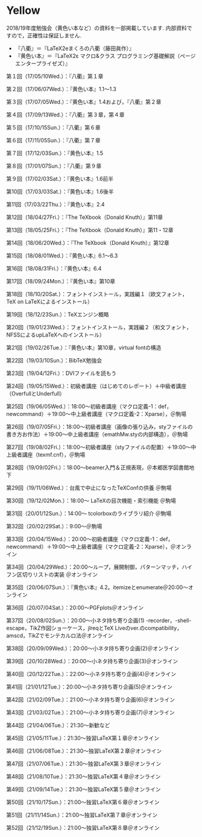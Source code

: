 # Yellow

2018/19年度勉強会（黄色い本など）の資料を一部掲載しています. 内部資料ですので，正確性は保証しません.

- 『八衢』＝『LaTeX2eまくろの八衢（藤田眞作）』
- 『黄色い本』＝『LaTeX2ε マクロ&クラス プログラミング基礎解説（ページエンタープライゼズ）』

第１回（17/05/10Wed.）：『八衢』第１章

第２回（17/06/07Wed.）：『黄色い本』1.1〜1.3

第３回（17/07/05Wed.）：『黄色い本』1.4および，『八衢』第２章

第４回（17/09/13Wed.）：『八衢』第３章，第４章

第５回（17/10/15Sun.）：『八衢』第６章

第６回（17/11/05Sun.）：『八衢』第７章

第７回（17/12/03Sun.）：『黄色い本』1.5

第８回（17/01/07Sun.）：『八衢』第９章

第９回（17/02/03Sat.）：『黄色い本』1.6前半

第10回（17/03/03Sat.）：『黄色い本』1.6後半

第11回（17/03/22Thu.）：『黄色い本』2.4

第12回（18/04/27Fri.）：『The TeXbook（Donald Knuth）』第11章

第13回（18/05/25Fri.）：『The TeXbook（Donald Knuth）』第11・12章

第14回（18/06/20Wed.）：『The TeXbook（Donald Knuth）』第12章

第15回（18/08/01Wed.）：『黄色い本』6.1〜6.3

第16回（18/08/31Fri.）：『黄色い本』6.4

第17回（18/09/24Mon.）：『黄色い本』第10章

第18回（18/10/20Sat.）：フォントインストール，実践編１（欧文フォント，TeX on LaTeXによるインストール）

第19回（18/12/23Sun.）：TeXエンジン概略

第20回（19/01/23Wed.）：フォントインストール，実践編２（和文フォント，NFSSによるupLaTeXへのインストール）

第21回（19/02/26Tue.）：『黄色い本』第10章，virtual fontの構造

第22回（19/03/10Sun.）：BibTeX勉強会

第23回（19/04/12Fri.）：DVIファイルを読もう

第24回（19/05/15Wed.）：初級者講座（はじめてのレポート）＋中級者講座（OverfullとUnderfull）

第25回（19/06/05Wed.）：18:00〜初級者講座（マクロ定義-1：def，newcommand）＋19:00〜中上級者講座（マクロ定義-2：Xparse），＠駒場

第26回（19/07/05Fri.）：18:00〜初級者講座（画像の張り込み，styファイルの書き方お作法）＋19:00〜中上級者講座（emathMw.styの内部構造），＠駒場

第27回（19/08/02Fri.）：18:00〜初級者講座（styファイルの配置）＋19:00〜中上級者講座（texmf.cnf），＠駒場

第28回（19/09/02Fri.）：18:00〜beamer入門＆正規表現，＠本郷医学図書館地下

第29回（19/11/06Wed.）：台風で中止になったTeXConfの供養 ＠駒場

第30回（19/12/02Mon.）：18:00～ LaTeXの目次機能・索引機能 ＠駒場

第31回（20/01/12Sun.）：14:00～ tcolorboxのライブラリ紹介 ＠駒場

第32回（20/02/29Sat.）：9:00〜＠駒場

第33回（20/04/15Wed.）：20:00〜初級者講座（マクロ定義-1：def，newcommand）＋19:00〜中上級者講座（マクロ定義-2：Xparse），＠オンライン

第34回（20/04/29Wed.）：20:00〜ループ，展開制御，パターンマッチ，ハイフン区切りリストの実装 ＠オンライン

第35回（20/06/07Sun.）：『黄色い本』4.2。itemizeとenumerate＠20:00〜オンライン

第36回（20/07/04Sat.）：20:00〜PGFplots＠オンライン

第37回（20/08/02Sun.）：20:00〜小ネタ持ち寄り企画(1) -recorder，-shell-escape，TikZ作図ショーケース，jlreqとTeX Liveのver.のcompatibility，amscd，TikZでモンテカルロ法＠オンライン

第38回（20/09/09Wed.）：20:00〜小ネタ持ち寄り企画(2)＠オンライン

第39回（20/10/28Wed.）：20:00〜小ネタ持ち寄り企画(3)＠オンライン

第40回（20/12/22Tue.）：22:00〜小ネタ持ち寄り企画(4)＠オンライン

第41回（21/01/12Tue.）：20:00〜小ネタ持ち寄り企画(5)＠オンライン

第42回（21/02/09Tue.）：21:00〜小ネタ持ち寄り企画(6)＠オンライン

第43回（21/03/02Tue.）：21:00〜小ネタ持ち寄り企画(7)＠オンライン

第44回（21/04/06Tue.）：21:30〜新歓など

第45回（21/05/11Tue.）：21:30〜独習LaTeX第１章＠オンライン

第46回（21/06/08Tue.）：21:30〜独習LaTeX第２章＠オンライン

第47回（21/07/06Tue.）：21:30〜独習LaTeX第３章＠オンライン

第48回（21/08/10Tue.）：21:30〜独習LaTeX第４章＠オンライン

第49回（21/09/14Tue.）：21:30〜独習LaTeX第５章＠オンライン

第50回（21/10/17Sun.）：21:00〜独習LaTeX第６章＠オンライン

第51回（21/11/14Sun.）：21:00〜独習LaTeX第７章＠オンライン

第52回（21/12/19Sun.）：21:00〜独習LaTeX第８章＠オンライン